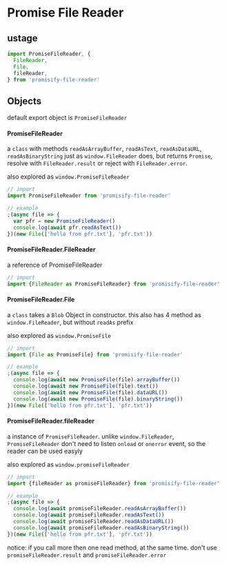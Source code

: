 # Promise File Reader

## ustage
```js
import PromiseFileReader, {
  FileReader,
  File,
  fileReader,
} from 'promisify-file-reader'
```

## Objects

default export object is `PromiseFileReader`

#### PromiseFileReader
a `class` with methods `readAsArrayBuffer`, `readAsText`, `readAsDataURL`,
`readAsBinaryString` just as `window.FileReader` does, but returns `Promise`, resolve
with `FileReader.result` or reject with `FileReader.error`.

also explored as `window.PromiseFileReader`

```js
// import
import PromiseFileReader from 'promisify-file-reader'
```

```js
// example
;(async file => {
  var pfr = new PromiseFileReader()
  console.log(await pfr.readAsText())
})(new File(['hello from pfr.txt'], 'pfr.txt'))
```

#### PromiseFileReader.FileReader
a reference of PromiseFileReader

```js
// import
import {FileReader as PromiseFileReader} from 'promisify-file-reader'
```

#### PromiseFileReader.File
a `class` takes a `Blob` Object in constructor.
this also has 4 method as `window.FileReader`, but without `readAs` prefix

also explored as `window.PromiseFile`

```js
// import
import {File as PromiseFile} from 'promisify-file-reader'
```

```js
// example
;(async file => {
  console.log(await new PromiseFile(file).arrayBuffer())
  console.log(await new PromiseFile(file).text())
  console.log(await new PromiseFile(file).dataURL())
  console.log(await new PromiseFile(file).binaryString())
})(new File(['hello from pfr.txt'], 'pfr.txt'))
```

#### PromiseFileReader.fileReader
a instance of `PromiseFileReader`.
unlike `window.FileReader`, `PromiseFileReader` don't need to listen `onload` or `onerror` event,
so the reader can be used easyly

also explored as `window.promiseFileReader`
```js
// import
import {fileReader as promiseFileReader} from 'promisify-file-reader'
```

```js
// example
;(async file => {
  console.log(await promiseFileReader.readAsArrayBuffer())
  console.log(await promiseFileReader.readAsText())
  console.log(await promiseFileReader.readAsDataURL())
  console.log(await promiseFileReader.readAsBinaryString())
})(new File(['hello from pfr.txt'], 'pfr.txt'))
```

notice:
if you call more then one read method, at the same time.
don't use `promiseFileReader.result` and `promiseFileReader.error`
